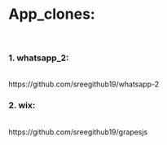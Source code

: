 <h1>App_clones:</h1>
<br>
<h3>1. whatsapp_2:</h3><br>  https://github.com/sreegithub19/whatsapp-2 <br>
<h3>2. wix:</h3><br> https://github.com/sreegithub19/grapesjs
